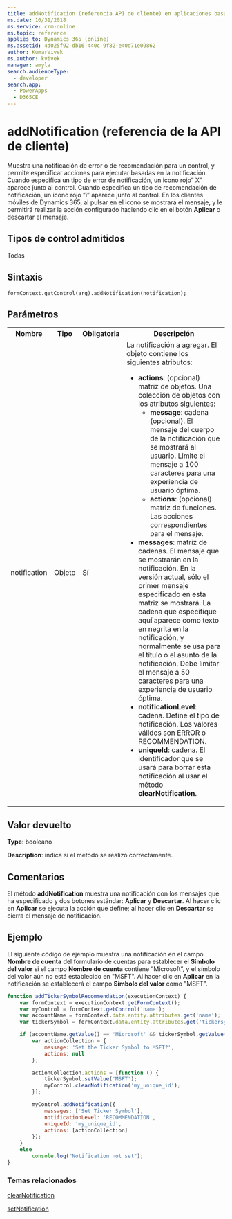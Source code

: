 ```yaml
---
title: addNotification (referencia API de cliente) en aplicaciones basadas en modelo| Microsoft Docs
ms.date: 10/31/2018
ms.service: crm-online
ms.topic: reference
applies_to: Dynamics 365 (online)
ms.assetid: 4d025f92-db16-440c-9f82-e40d71e09862
author: KumarVivek
ms.author: kvivek
manager: amyla
search.audienceType:
  - developer
search.app:
  - PowerApps
  - D365CE
---
```

# <a name="addnotification-client-api-reference"></a>addNotification (referencia de la API de cliente)



Muestra una notificación de error o de recomendación para un control, y permite especificar acciones para ejecutar basadas en la notificación. Cuando especifica un tipo de error de notificación, un icono rojo” X” aparece junto al control. Cuando especifica un tipo de recomendación de notificación, un icono rojo ”i” aparece junto al control. En los clientes móviles de Dynamics 365, al pulsar en el icono se mostrará el mensaje, y le permitirá realizar la acción configurado haciendo clic en el botón **Aplicar** o descartar el mensaje. 

## <a name="control-types-supported"></a>Tipos de control admitidos

Todas

## <a name="syntax"></a>Sintaxis

`formContext.getControl(arg).addNotification(notification);`

## <a name="parameters"></a>Parámetros

<table style="width:100%">
<tr>
<th>Nombre</th>
<th>Tipo</th>
<th>Obligatoria</th>
<th>Descripción</th>
</tr>
<tr>
<td>notification</td>
<td>Objeto</td>
<td>Sí</td>
<td>La notificación a agregar. El objeto contiene los siguientes atributos:
<ul>
<li><b>actions</b>: (opcional) matriz de objetos. Una colección de objetos con los atributos siguientes:
<ul>
<li><b>message</b>: cadena (opcional). El mensaje del cuerpo de la notificación que se mostrará al usuario. Limite el mensaje a 100 caracteres para una experiencia de usuario óptima.</li>
<li><b>actions</b>: (opcional) matriz de funciones. Las acciones correspondientes para el mensaje.</li>
</ul>
<li><b>messages</b>: matriz de cadenas. El mensaje que se mostrarán en la notificación. En la versión actual, sólo el primer mensaje especificado en esta matriz se mostrará. La cadena que especifique aquí aparece como texto en negrita en la notificación, y normalmente se usa para el título o el asunto de la notificación. Debe limitar el mensaje a 50 caracteres para una experiencia de usuario óptima.</li>
<li><b>notificationLevel</b>: cadena. Define el tipo de notificación. Los valores válidos son ERROR o RECOMMENDATION.</li>
<li><b>uniqueId</b>: cadena. El identificador que se usará para borrar esta notificación al usar el método <b>clearNotification</b>.</li>
</ul></td>
</tr>

</table>

## <a name="return-value"></a>Valor devuelto

**Type**: booleano

**Description**: indica si el método se realizó correctamente.


## <a name="remarks"></a>Comentarios

El método **addNotification** muestra una notificación con los mensajes que ha especificado y dos botones estándar: **Aplicar** y **Descartar**. Al hacer clic en **Aplicar** se ejecuta la acción que define; al hacer clic en **Descartar** se cierra el mensaje de notificación. 

## <a name="example"></a>Ejemplo

El siguiente código de ejemplo muestra una notificación en el campo **Nombre de cuenta** del formulario de cuentas para establecer el **Símbolo del valor** si el campo **Nombre de cuenta** contiene ”Microsoft”, y el símbolo del valor aún no está establecido en "MSFT". Al hacer clic en **Aplicar** en la notificación se establecerá el campo **Símbolo del valor** como "MSFT".

```JavaScript
function addTickerSymbolRecommendation(executionContext) {
    var formContext = executionContext.getFormContext();
    var myControl = formContext.getControl('name');
    var accountName = formContext.data.entity.attributes.get('name');
    var tickerSymbol = formContext.data.entity.attributes.get('tickersymbol');

    if (accountName.getValue() == 'Microsoft' && tickerSymbol.getValue() != 'MSFT') {
        var actionCollection = {
            message: 'Set the Ticker Symbol to MSFT?',
            actions: null
        };

        actionCollection.actions = [function () {
            tickerSymbol.setValue('MSFT');
            myControl.clearNotification('my_unique_id');
        }];

        myControl.addNotification({
            messages: ['Set Ticker Symbol'],
            notificationLevel: 'RECOMMENDATION',
            uniqueId: 'my_unique_id',
            actions: [actionCollection]
        });
    }
    else
        console.log("Notification not set");
}
```

### <a name="related-topics"></a>Temas relacionados

[clearNotification](clearNotification.md)

[setNotification](setNotification.md)



